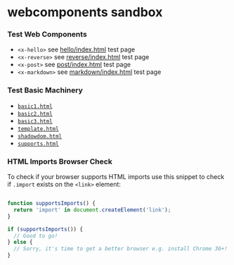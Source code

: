 # webcomponents sandbox


### Test Web Components

- `<x-hello>`  see [hello/index.html](http://geraldb.github.io/webcomponents/hello/index.html) test page
- `<x-reverse>`  see [reverse/index.html](http://geraldb.github.io/webcomponents/reverse/index.html) test page
- `<x-post>` see [post/index.html](http://geraldb.github.io/webcomponents/post/index.html) test page
- `<x-markdown>` see [markdown/index.html](http://geraldb.github.io/webcomponents/markdown/index.html) test page


### Test Basic Machinery

- [`basic1.html`](http://geraldb.github.io/webcomponents/basic1.html)
- [`basic2.html`](http://geraldb.github.io/webcomponents/basic2.html)
- [`basic3.html`](http://geraldb.github.io/webcomponents/basic3.html)
- [`template.html`](http://geraldb.github.io/webcomponents/template.html)
- [`shadowdom.html`](http://geraldb.github.io/webcomponents/shadowdom.html)
- [`supports.html`](http://geraldb.github.io/webcomponents/supports.html)



###  HTML Imports Browser Check

To check if your browser supports HTML imports use this snippet
to check if `.import` exists on the `<link>` element:

```js

function supportsImports() {
  return 'import' in document.createElement('link');
}

if (supportsImports()) {
  // Good to go!
} else {
  // Sorry, it's time to get a better browser e.g. install Chrome 36+!
}
```

